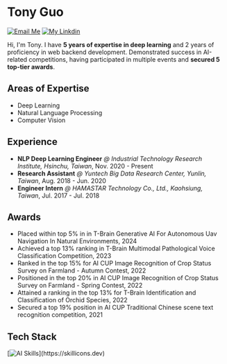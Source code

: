# Tony Guo

[![Email Me](https://img.shields.io/badge/Email%20Me-EA4335?logo=Gmail&logoColor=white&style=for-the-badge)](mailto:zyguo.tony@gmail.com )
[![My Linkdin](https://img.shields.io/badge/My%20Linkedin-%230077B5?logo=linkedin&logoColor=white&style=for-the-badge)](https://www.linkedin.com/in/zheyu-guo/)

Hi, I'm Tony. I have **5 years of expertise in deep learning** and 2 years of proficiency in web backend development. Demonstrated success in AI-related competitions, having participated in multiple events and **secured 5 top-tier awards**.


## Areas of Expertise

- Deep Learning 
- Natural Language Processing 
- Computer Vision


## Experience
- **NLP Deep Learning Engineer** *@ Industrial Technology Research Institute, Hsinchu, Taiwan*, Nov. 2020 - Present
- **Research Assistant** *@ Yuntech Big Data Research Center, Yunlin, Taiwan*, Aug. 2018 - Jun. 2020
- **Engineer Intern** *@ HAMASTAR Technology Co., Ltd., Kaohsiung, Taiwan*, Jul. 2017 - Jul. 2018


## Awards
- Placed within top 5% in in T-Brain Generative AI For Autonomous Uav Navigation In Natural Environments, 2024
- Achieved a top 13% ranking in T-Brain Multimodal Pathological Voice Classification Competition, 2023
- Ranked in the top 15% for AI CUP Image Recognition of Crop Status Survey on Farmland - Autumn Contest, 2022
- Positioned in the top 20% in AI CUP Image Recognition of Crop Status Survey on Farmland - Spring Contest, 2022
- Attained a ranking in the top 13% for T-Brain Identification and Classification of Orchid Species, 2022
- Secured a top 19% position in AI CUP Traditional Chinese scene text recognition competition, 2021



## Tech Stack

[![AI Skills](https://skillicons.dev/icons?i=pytorch,tensorflow,sklearn,opencv,py,git,docker,ubuntu,)](https://skillicons.dev)

